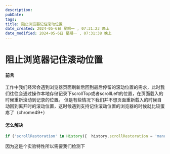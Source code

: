 ```yaml
---
description: 
pubDate:
tags: 
title: 阻止浏览器记住滚动位置
date_created: 2024-05-6日 星期一 , 07:31:23 晚上
date_modified: 2024-05-6日 星期一 , 07:31:38 晚上
---
```

# 阻止浏览器记住滚动位置

#### 前言

工作中我们经常会遇到浏览器页面刷新后回到最后停留的滚动位置的需求，此时我们往往会通过操作本地存储记录下scrollTop或者scrollLeft的位置，在页面载入的时候重新滚动到记录的位置。 但是有些情况下我们并不想页面重新载入的时候自动回到离开时的滚动位置，这时候遇到支持记住滚动位置的浏览器的时候就比较蛋疼了（chrome49+）

#### 怎么解决

```javascript
if ('scrollRestoration' in History){  history.scrollRestoration = 'manual'}复制代码
```

因为这是个实验特性所以需要我们检测下